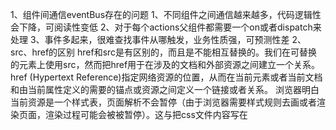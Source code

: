 1、组件间通信eventBus存在的问题
    1、不同组件之间通信越来越多，代码逻辑性会下降，可阅读性变低
    2、对于每个actions父组件都需要一个on或者dispatch来处理
    3、事件多起来，很难查找事件从哪触发，业务性质强，可预测性差
2、src、href的区别
    href和src是有区别的，而且是不能相互替换的。我们在可替换的元素上使用src，然而把href用于在涉及的文档和外部资源之间建立一个关系。
    href (Hypertext Reference)指定网络资源的位置，从而在当前元素或者当前文档和由当前属性定义的需要的锚点或资源之间定义一个链接或者关系。
    <link href="style.css" rel="stylesheet" />
    浏览器明白当前资源是一个样式表，页面解析不会暂停（由于浏览器需要样式规则去画或者渲染页面，渲染过程可能会被被暂停）。这与把css文件内容写在<style>标签里不相同，因此建议使用link标签而不是@import来吧样式表导入到html文档里。
    src (Source)属性仅仅 嵌入当前资源到当前文档元素定义的位置
    <script src="script.js"></script>
    在浏览器下载，编译，执行这个文件之前页面的加载和处理会被暂停。这个过程与把js文件放到<script>标签里类似。这也是建议把JS文件放到底部加载的原因。当然，img标签页与此类似。浏览器暂停加载直到提取和加载图像。
3、script中的defer和async区别
    相同点：a、在加载脚本时是异步加载，不会阻塞页面 b、对于inline的script内联脚本无效 c、使用该属性的脚本中不能调用document.write方法 d、有脚本的onload的事件回调
    不同点：a、defer是html4.0定义的，async是html5.0中定义的 b、兼容下defer在ie4以上都可以用，async需要ie10以上的支持 c、async属性的脚本都在它下载结束之后立刻执行，同时会在window的load事件之前执行。所以就有可能出现脚本执行顺序被打乱的情况；每一个defer属性的脚本都是在页面解析完毕之后，按照原本的顺序执行，同时会在document的DOMContentLoaded之前执行。这也就决定了async比较适用于百度分析或者谷歌分析这类不依赖其他脚本的库。
4、flex布局
    采用 Flex 布局的元素，称为 Flex 容器（flex container），简称"容器"。它的所有子元素自动成为容器成员，称为 Flex 项目（flex item），简称"项目"。
    父容器的属性：
        flex-direction :  row | row-reverse | column | column-reverse;  该属性定义了 子元素排列方向
        justify-content: flex-start | flex-end | center | space-between | space-around;  该属性定义了子元素在主轴上的对齐方式。
        align-items:  flex-start | flex-end | center | baseline | stretch;  定义项目在交叉轴上如何对齐。
        **flex-wrap：**nowrap | wrap | wrap-reverse;  该属性称"轴线"：nowrap（默认）：不换行、wrap：换行，第一行在上方、wrap-reverse：换行，第一行在下方。
        **align-content: ** flex-start | flex-end | center | space-between | space-around | stretch; 属性定义了多根轴线的对齐方式。如果项目只有一根轴线，该属性不起作用
5、http和https的理解，两者区别
    HTTP：是互联网上应用最为广泛的一种网络协议，是一个客户端和服务器端请求和应答的标准（TCP），用于从WWW服务器传输超文本到本地浏览器的传输协议，它可以使浏览器更加高效，使网络传输减少。
    http存在安全风险：1、由于 HTTP 本身是明文传输，用户和服务端之间的传输内容都能被中间者查看 2、页面劫持，也就是直接篡改用户的浏览页面
    https其实就是安全版的http，它在http上加了一层SSL安全套接层。TLS是标准化的SSL，即TLS1.0 = SSL3.1
    TLS握手:（即建立连接的过程中通过证书、对称加密和非对称加密保证双方身份安全）
    加密套件列表：如TLS_ECDHE_WITH_AES_128_GCM_SHA256：意思是TLS握手过程中，使用ECDHE算法生成pre_random(这个数后面会介绍)，128位的AES算法进行对称加密，
    在对称加密的过程中使用主流的GCM分组模式，因为对称加密中很重要的一个问题就是如何分组。最后一个是哈希摘要算法，采用SHA256算法。
    https的缺点：1、网络时耗，加密解密计算时耗 2、成本高：服务器成本，证书成本
    区别：1、https协议需要申请证书，一般免费证书较少，因而需要一定费用 2、http是超文本传输协议，信息是明文传输，https则是具有安全性的ssl加密传输协议 3、http和https使用的是完全不同的连接方式，用的端口也不一样，前者是80，后者是443 4、http的连接很简单，是无状态的；HTTPS协议是由SSL+HTTP协议构建的可进行加密传输、身份认证的网络协议，比http协议安全
6、http2
    相比于http/1.1，增加了新特性：1、多路复用，单一长连接，二进制格式传输，请求优先级设置 2、头部header压缩 3、服务端推送Server Push
    1、多路复用。HTTP/2 复用 TCP 连接，在一个连接里，客户端和浏览器都可以同时发送多个请求或回应，这些请求或回应在逻辑上分成了很多流（stream），每个流中可以传输若干消息（Message），每个消息由若干最小的二进制帧（Frame）组成。而且不用按照顺序一一对应（但是同一个请求或响应的帧必须是有序的，不同的可以无序），这样就避免了"队头堵塞"，减少了 TCP 连接数量和 TCP 连接慢启动造成的问题。http2还可以对stream指定优先级，优先级越高的越先响应。比如可以把js和css的优先级设置的高一些，让他们优先下载并执行。
    2、头部压缩。HTTP/2对头部信息采用HPACK压缩算法来减少报文头的大小。具体做法是把报文头信息中常见的名和值对应一个索引，维护了一张静态字典。但是对于一些动态的资源，比如，user-agent，需要维护一份可动态添加内容的共同动态字典，这份动态字典在数据传输的过程中逐步建立。index从62开始。然后将映射之后的数据用huffman编码。
    3、服务端推送。允许服务器直接提供浏览器渲染页面所需资源，而无须浏览器在收到、解析页面后再提起一轮请求，节约了加载时间。服务端推送需要开发人员手动配置。
    nginx设置http2配置
        server {
            listen 443 ssl http2;
        }
7、手写节流throttle函数
    function myThrottle(fn, wait, immediate) {
        let time = null;
        let callNow = immediate;
        return function () {
            let context = this, args = arguments;
            if (callNow) {
                fn.apply(context, args);
                callNow = false;
            }
            if (!time) {
                time = setTimeout(() => {
                    fn.apply(context, args);
                    time = null;
                }, wait);
            }
        }
    }
8、call和bind的区别
    call是修改this后立即执行函数
    bind是利用柯理化思想，预先把 “需要处理的函数/改变的this/传递的参数” 等信息存储在闭包中，不会立即调用，而是返回一个绑定后的新函数
9、ajax和fetch区别
    Ajax 即“Asynchronous Javascript And XML”（异步 JavaScript 和 XML），是指一种创建交互式、快速动态网页应用的网页开发技术，无需重新加载整个网页的情况下，能够更新部分网页的技术，俗称的局部刷新。Ajax 的核心就是应用了 XMLHttpRequest 对象，通过这个对象，就可以实现在不重载页面的情况与 Web 服务器交换数据，即在不需要刷新页面的情况下，就可以产生局部刷新的效果。
    Fetch 是对原生的 XMLHttpRequest 对象一个替代的方案，它更加底层。符合关注分离，没有将输入、输出和用事件来跟踪的状态混杂在一个对象里；提供的API丰富，脱离了XHR，是ES规范里新的实现方式。它同样是用 Promise 进行的封装，但是与 Axios 不同的是仅当网络故障时或请求被阻止时，才会标记为 reject；其他如500状态错误码时会时resolve状态。 Fetch 在第一次 then 返回的是一个 HTTP 响应，而不是真的 JSON。为了获取 JSON 的内容，我们需要使用 json() 方法。fetch 不会发送 cookies。除非你使用了 credentials 的初始化选项；fetch() 可以接受跨域 cookies；也可以使用 fetch() 建立起跨域会话。

    附加：区别介绍，ajax、juery ajax、axios、fetch
    ajax：全称Asynchronous JavaScript and XML（异步的 JavaScript 和 XML）最早出现的发送后端请求技术，隶属于原始js中，核心使用XMLHttpRequest对象，多个请求之间如果有先后关系的话，就会出现回调地狱。
    juery ajax：是 jQuery 底层 AJAX 实现。简单易用的高层实现见 $.get, $.post 等。$.ajax() 返回其创建的 XMLHttpRequest 对象。大多数情况下你无需直接操作该函数，除非你需要操作不常用的选项，以获得更多的灵活性。
    axios：axios不是原生JS的，需要进行安装，它不但可以在客户端使用，也可以在nodejs端使用。Axios也可以在请求和响应阶段进行拦截。同样也是基于Promise对象的。特性：从浏览器中创建 XMLHttpRequests、从 node.js 创建 http 请求、支持 Promise API、拦截请求和响应等。
    fetch：Fetch 提供了对 Request 和 Response （以及其他与网络请求有关的）对象的通用定义。使之今后可以被使用到更多地应用场景中：无论是service workers、Cache API、又或者是其他处理请求和响应的方式，甚至是任何一种需要你自己在程序中生成响应的方式。Fetch号称是AJAX的替代品，是在ES6出现的，使用了ES6中的Promise对象。Fetch是基于promise设计的。Fetch的代码结构比起ajax简单多了，参数有点像jQuery ajax。但是，一定记住fetch不是ajax的进一步封装，而是原生js。Fetch函数就是原生js，没有使用XMLHttpRequest对象。
10、vue中watch和computed区别
    Computed本质是一个具备缓存的watcher，依赖的属性发生变化就会更新视图。 适用于计算比较消耗性能的计算场景。当表达式过于复杂时，在模板中放入过多逻辑会让模板难以维护，可以将复杂的逻辑放入计算属性中处理。Watch没有缓存性，更多的是观察的作用，可以监听某些数据执行回调。当我们需要深度监听对象中的属性时，可以打开deep：true选项，这样便会对对象中的每一项进行监听。这样会带来性能问题，优化的话可以使用字符串形式监听，如果没有写到组件中，不要忘记使用unWatch手动注销哦。
11、typeof和instanceof区别，instanceof会存在什么问题
    typeof正确检测检测原始数据类型和普通object和函数。
    instanceof用来比较一个对象是否为某一个构造函数的实例，不适合检测一个对象本身的类型：({}) instanceof Object // true ([]) instanceof Object // true(准确应该是Array)因为原型链继承的关系，instanceof 会把数组都识别为 Object 对象。
12、父级元素出现塌陷的场景和解决方法。如果父级下只有一个子元素，设置margin-top：10px会有什么影响。为什么，怎么解决
    父元素不设置高度的时候靠子元素撑大，也就是说子元素有多高，父元素就有多高，当子元素浮动后，父元素就会高度塌陷。父元素高度塌陷后，父元素下面的元素就会向上移动，这样会导致整个页面的布局混乱。
    解决塌陷：
        1、给父元素设置固定的高度，固定高度后，父元素的高度就无法自适应子元素的高度了。 弊端：但是不能让元素高度自适应了 。   X
        2、给父元素设置overflow：hidden，解决高度塌陷并能实现高度自适应的方法（遵循BFC的显示原则） 弊端：只要里面的内容或者元素超出父元素以外，就会被隐藏；   X
        3、在浮动元素的下方添加一个空元素，并且给他设置一下属性。 弊端：会添加很多空标记，增加结构负担，产生代码冗余；    X
        4、display:table; 给父元素添加display：table；让父元素转换元素类型跟表格的特性一样； 弊端：会改变当前元素的元素类型；   X
        5、通过after伪类元素添加一个空白的块元素，css加下列属性，并给要清除的div加上clear_fix的类名。 推荐使用的方式，没有什么副作用。   √
        万精油
        .clear_fix:after {
            content: ""; /* 添加内容 */
            clear: both; /* 清楚两侧浮动 */
            display: block; /* 转换元素类型为块元素 */
            height: 0;
            overflow: hidden; /* 溢出隐藏属性 */
            visibility: hidden;/* 隐藏属性 */
        }
    如果父级下只有一个子元素，设置margin-top：10px会有什么影响
        实际效果会是父级元素和上一个元素产生间距。原因是BFC中规定相邻的两个或多个盒元素margin会合并成一个并共享之。单独嵌套也属于相邻，所以在样式表中优先级更高子元素的margin会覆盖外层父元素定义的margin。
        解决：
        1、为父元素添加：overflow：hidden；√
        2、为父元素或者子元素声明浮动（float：left；position：absolute）,可能会改变位置；
        3、为父元素添加border （border：1px solid transparent）边界 √
        4、为父元素或者子元素声明绝对定位（BFC）父元素display: flex，子元素display：inline-block; √
        5、修改父元素的高度，增加padding-top样式模拟padding-top：1px；
